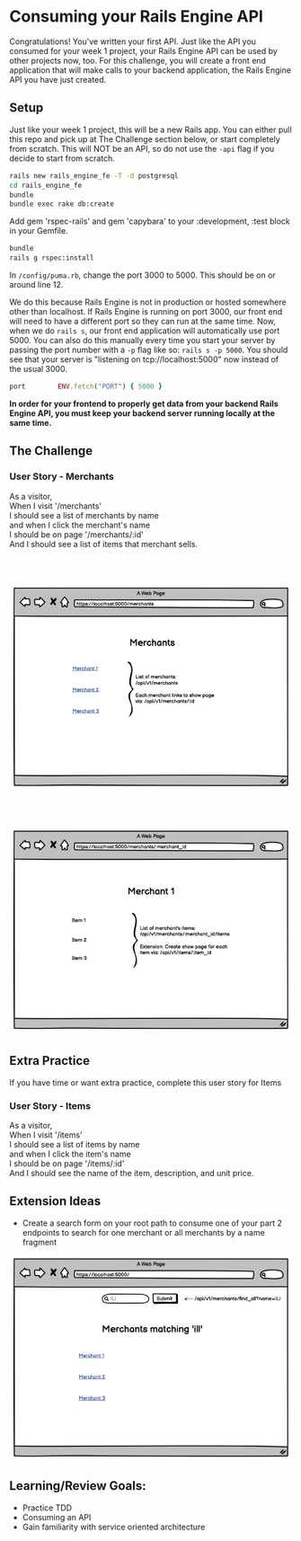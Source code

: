 # Consuming your Rails Engine API

Congratulations! You've written your first API. Just like the API you consumed for your week 1 project, your Rails Engine API can be used by other projects now, too. For this challenge, you will create a front end application that will make calls to your backend application, the Rails Engine API you have just created.

## Setup

Just like your week 1 project, this will be a new Rails app. You can either pull this repo and pick up at The Challenge section below, or start completely from scratch. This will NOT be an API, so do not use the `-api` flag if you decide to start from scratch.

```sh
rails new rails_engine_fe -T -d postgresql
cd rails_engine_fe
bundle
bundle exec rake db:create
```

Add gem 'rspec-rails' and gem 'capybara' to your :development, :test block in your Gemfile.

```sh
bundle
rails g rspec:install
```

In `/config/puma.rb`, change the port 3000 to 5000. This should be on or around line 12.

We do this because Rails Engine is not in production or hosted somewhere other than localhost. If Rails Engine is running on port 3000, our front end will need to have a different port so they can run at the same time. Now, when we do `rails s`, our front end application will automatically use port 5000. You can also do this manually every time you start your server by passing the port number with a `-p` flag like so:
`rails s -p 5000`. You should see that your server is "listening on tcp://localhost:5000" now instead of the usual 3000.

```ruby
port        ENV.fetch("PORT") { 5000 }
```

**In order for your frontend to properly get data from your backend Rails Engine API, you must keep your backend server running locally at the same time.**

## The Challenge

### User Story - Merchants
As a visitor, <br>
When I visit '/merchants' <br>
I should see a list of merchants by name <br>
and when I click the merchant's name <br>
I should be on page '/merchants/:id' <br>
And I should see a list of items that merchant sells.

<br>
<br>

![Wireframe for /merchants index](/docs/rails_engine_challenge_merchants.png)

<br>
<br>

![Wireframe for /merchants show](/docs/rails_engine_challenge_merchants_show.png)



## Extra Practice
If you have time or want extra practice, complete this user story for Items

### User Story - Items
As a visitor, <br>
When I visit '/items' <br>
I should see a list of items by name <br>
and when I click the item's name <br>
I should be on page '/items/:id' <br>
And I should see the name of the item, description, and unit price.

## Extension Ideas
* Create a search form on your root path to consume one of your part 2 endpoints to search for one merchant or all merchants by a name fragment

![Wireframe for /merchants show](/docs/rails_engine_challenge_search.png)

## Learning/Review Goals:
* Practice TDD
* Consuming an API
* Gain familiarity with service oriented architecture
